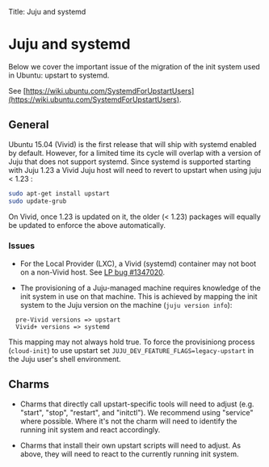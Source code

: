 Title: Juju and systemd


# Juju and systemd

Below we cover the important issue of the migration of the init system used in
Ubuntu: upstart to systemd.

See [https://wiki.ubuntu.com/SystemdForUpstartUsers](https://wiki.ubuntu.com/SystemdForUpstartUsers).


## General

Ubuntu 15.04 (Vivid) is the first release that will ship with systemd enabled
by default. However, for a limited time its cycle will overlap with a version
of Juju that does not support systemd. Since systemd is supported starting with
Juju 1.23 a Vivid Juju host will need to revert to upstart when using juju <
1.23 :

```bash
sudo apt-get install upstart
sudo update-grub
```

On Vivid, once 1.23 is updated on it, the older (< 1.23) packages will equally
be updated to enforce the above automatically.

### Issues

- For the Local Provider (LXC), a Vivid (systemd) container may not boot on a non-Vivid
  host. See [LP bug #1347020](https://bugs.launchpad.net/ubuntu/+source/lxc/+bug/1347020).

- The provisioning of a Juju-managed machine requires knowledge of the init
  system in use on that machine. This is achieved by mapping the init system to
  the Juju version on the machine (`juju version info`):

```no-highlight
  pre-Vivid versions => upstart
  Vivid+ versions => systemd
```
  This mapping may not always hold true. To force the provisiniong process
  (`cloud-init`) to use upstart set `JUJU_DEV_FEATURE_FLAGS=legacy-upstart` in
  the Juju user's shell environment.


## Charms

- Charms that directly call upstart-specific tools will need to adjust (e.g.
  "start", "stop", "restart", and "initctl"). We recommend using "service" where
  possible. Where it's not the charm will need to identify the running init
  system and react accordingly.

- Charms that install their own upstart scripts will need to adjust. As above,
  they will need to react to the currently running init system.
